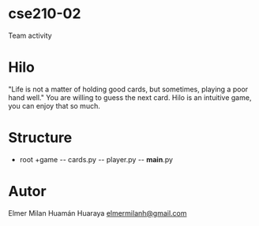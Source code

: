 # cse210-02
Team activity 
# Hilo 
"Life is not a matter of holding good cards, but sometimes, playing a poor hand well."
You are willing to guess the next card. 
Hilo is an intuitive game, you can enjoy that so much. 

# Structure 
+ root
   +game
     -- cards.py
     -- player.py
-- __main__.py

# Autor
Elmer Milan Huamán Huaraya  elmermilanh@gmail.com

